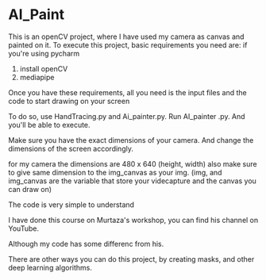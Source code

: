 # AI_Paint

This is an openCV project, where I have used my camera as canvas and painted on it.
To execute this project, basic requirements you need are:
if you're using pycharm
1. install openCV
2.  mediapipe

Once you have these requirements, all you need is the input files and the code to start drawing on your screen

To do so, use HandTracing.py and Ai_painter.py. 
Run AI_painter .py.
And you'll be able to execute.

Make sure you have the exact dimensions of your camera.
And change the dimensions of the screen accordingly.

for my camera the dimensions are 480 x 640 (height, width)
also make sure to give same dimension to the img_canvas as  your img. (img, and img_canvas are the variable that store your videcapture and the canvas you can draw on)

The code is very simple to understand

I have done this course on Murtaza's workshop, you can find his channel on YouTube.

Although my code has some differenc from his.

There are other ways you can do this project, by creating masks, and other deep learning algorithms.
